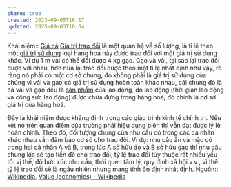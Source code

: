 ```yaml
---
share: true
created: 2023-09-05T16:17
updated: 2025-09-03T10:04
---
```

Khái niệm:: [Giá cả](../../%CE%9E%20Kh%C3%A1i%20ni%E1%BB%87m/Gi%C3%A1%20c%E1%BA%A3.md)
[Giá trị trao đổi](https://vi.wikipedia.org/wiki/Gi%C3%A1_tr%E1%BB%8B_trao_%C4%91%E1%BB%95i "Giá trị trao đổi") là một quan hệ về số lượng, là tỉ lệ theo một [giá trị sử dụng](https://vi.wikipedia.org/wiki/Gi%C3%A1_tr%E1%BB%8B_s%E1%BB%AD_d%E1%BB%A5ng "Giá trị sử dụng") loại hàng hoá này được trao đổi với một giá trị sử dụng khác. Ví dụ 1 m vải có thể đổi được 4 kg gạo. Gạo và vải, tại sao lại trao đổi được với nhau, hơn nữa lại trao đổi được theo một tỉ lệ nhất định như vậy, rõ ràng nó phải có một cơ sở chung, đó không phải là giá trị sử dụng của chúng vì vải và gạo có giá trị sử dụng hoàn toàn khác nhau, cái chung đó là cả vải và gạo đều là [sản phẩm](https://vi.wikipedia.org/wiki/S%E1%BA%A3n_ph%E1%BA%A9m "Sản phẩm") của lao động, do lao động (thời gian lao động và công sức lao động) được chứa đựng trong hàng hoá, đó chính là cơ sở giá trị của hàng hoá.

Đây là khái niệm được khẳng định trong các giáo trình kinh tế chính trị. Nếu xét nó trên quan điểm của trường phái hiệu dụng biên thì vẫn đạt được lý lẽ hoàn chỉnh. Theo đó, đối tượng chung của nhu cầu có trong các cá nhân khác nhau vẫn đảm bảo cơ sở cho trao đổi. Ví dụ: nhu cầu ăn và mặc có trong hai cá nhân A và B, trong lúc A sở hữu áo và B sở hữu gạo thì nhu cầu chung kia sẽ tạo tiền đề cho trao đổi, tỷ lệ trao đổi tùy thuộc rất nhiều yếu tố: vị thế, độ bức xúc nhu cầu, thói quen tâm lý, quy định xã hội v.v., vì thế tỷ lệ trao đổi sẽ là ngẫu nhiên nhưng mang tính ổn định nhất định.
Nguồn:: [Wikipedia](Wikipedia.md), [Value (economics) - Wikipedia](https://en.wikipedia.org/wiki/Value_(economics))
